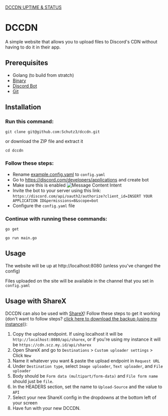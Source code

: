 [DCCDN UPTIME & STATUS](https://cdn.scz.my.id/health)


# DCCDN
A simple website that allows you to upload files to Discord's CDN without having to do it in their app.

## Prerequisites
- Golang (to build from stratch)
- [Binary](https://github.com/Schutz3/dccdn/tags)
- [Discord Bot](https://discord.com/developers/applications)
- [Git](https://git-scm.com/downloads)

## Installation
### Run this command:
```
git clone git@github.com:Schutz3/dccdn.git
```
or download the ZIP file and extract it
```
cd dccdn
```
### Follow these steps:
- Rename [example.config.yaml](examle.config.yaml) to `config.yaml`
- Go to https://discord.com/developers/applications and create bot
- Make sure this is enabled
![Message Content Intent](https://cdn.scz.my.id/dl/1349628111032946751 "Message Content Intent")
- Invite the bot to your server using this link: `https://discord.com/api/oauth2/authorize?client_id=INSERT YOUR APPLICATION ID&permissions=8&scope=bot`
- Configure the `config.yaml` file 

### Continue with running these commands:
```
go get
```
```
go run main.go
```

## Usage
The website will be up at http://localhost:8080 (unless you've changed the config)

Files uploaded on the site will be available in the channel that you set in `config.yaml`

## Usage with ShareX
DCCDN can also be used with [ShareX](https://getsharex.com/)! Follow these steps to get it working (don't want to follow steps? [click here to download the backup (using my instance)](https://cdn.scz.my.id/dl/1349629296360296469)):

1. Copy the upload endpoint. If using localhost it will be `http://localhost:8080/api/sharex`, or if you're using my instance it will be `https://cdn.scz.my.id/api/sharex`
2. Open ShareX and go to `Destinations` > `Custom uploader settings` > Click `New`
3. Name it whatever you want & paste the upload endpoint in `Request URL`
4. Under `Destination type`, select `Image uploader`, `Text uploader`, and `File uploader`
5. Body should be `Form data (multipart/form-data)` and `File form name` should just be `file`.
6. In the HEADERS section, set the name to `Upload-Source` and the value to `API`
7. Select your new ShareX config in the dropdowns at the bottom left of your screen
8. Have fun with your new DCCDN.